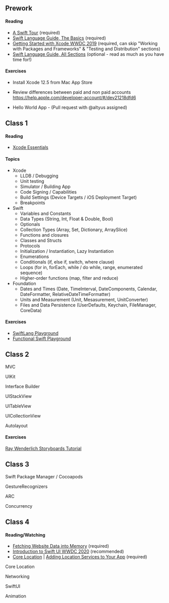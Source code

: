 ## Prework

#### Reading

* [A Swift Tour](https://docs.swift.org/swift-book/GuidedTour/GuidedTour.html) (required)
* [Swift Language Guide, The Basics](https://docs.swift.org/swift-book/LanguageGuide/TheBasics.html) (required)
* [Getting Started with Xcode WWDC 2019](https://developer.apple.com/videos/play/wwdc2019/404/) (required, can skip "Working with Packages and Frameworks" & "Testing and Distribution" sections)
* [Swift Language Guide, All Sections](https://docs.swift.org/swift-book/LanguageGuide/BasicOperators.html) (optional - read as much as you have time for!)

#### Exercises

* Install Xcode 12.5 from Mac App Store

* Review differences between paid and non paid accounts https://help.apple.com/developer-account/#/dev21218dfd6

* Hello World App - (Pull request with @altyus assigned)

  

## Class 1

#### Reading

* [Xcode Essentials](https://developer.apple.com/library/archive/documentation/ToolsLanguages/Conceptual/Xcode_Overview/)

#### Topics

* Xcode
  * LLDB / Debugging
  * Unit testing
  * Simulator / Building App
  * Code Signing / Capabilities
  * Build Settings (Device Targets / iOS Deployment Target)
  * Breakpoints
* Swift
  * Variables and Constants
  * Data Types (String, Int, Float & Double, Bool)
  * Optionals
  * Collection Types (Array, Set, Dictionary, ArraySlice)
  * Functions and closures
  * Classes and Structs
  * Protocols
  * Initialization / Instantiation, Lazy Instantiation
  * Enumerations
  * Conditionals (if, else if, switch, where clause)
  * Loops (for in, forEach, while / do while, range, enumerated sequence)
  * Higher-order functions (map, filter and reduce)
* Foundation
  * Dates and Times (Date, TimeInterval, DateComponents, Calendar, DateFormatter, RelativeDateTimeFormatter)
  * Units and Measurement (Unit, Mesasurement, UnitConverter)
  * Files and Data Persistence (UserDefaults, Keychain, FileManager, CoreData)

#### Exercises

* [SwiftLang Playground](Playgrounds/SwiftLangExercise1.playground)
* [Functional Swift Playground](Playgrounds/FunctionalSwift.playground)

## Class 2

MVC

UIKit

Interface Builder

UIStackView

UITableView

UICollectionView

Autolayout



#### Exercises

[Ray Wenderlich Storyboards Tutorial](https://www.raywenderlich.com/5055364-ios-storyboards-getting-started)



## Class 3

Swift Package Manager / Cocoapods

GestureRecognizers

ARC

Concurrency

## Class 4

#### Reading/Watching

* [Fetching Website Data into Memory](https://developer.apple.com/documentation/foundation/url_loading_system/fetching_website_data_into_memory) (required)
* [Introduction to Swift UI WWDC 2020](https://developer.apple.com/videos/play/wwdc2020/10119/) (recommended)
* [Core Location](https://developer.apple.com/documentation/corelocation) | [Adding Location Services to Your App](https://developer.apple.com/documentation/corelocation/adding_location_services_to_your_app) (required)

Core Location

Networking

SwiftUI

Animation